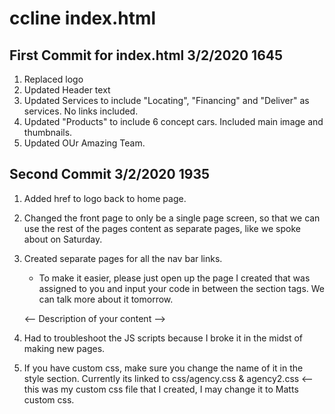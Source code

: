 # ccline index.html 
## First Commit for index.html 3/2/2020 1645

1. Replaced logo
2. Updated Header text
3. Updated Services to include "Locating", "Financing" and "Deliver" as services. No links included. 
4. Updated "Products" to include 6 concept cars. Included main image and thumbnails. 
5. Updated OUr Amazing Team. 

## Second Commit 3/2/2020 1935

1. Added href to logo back to home page. 
2. Changed the front page to only be a single page screen, so that we can use the rest of the pages content as separate pages, like we spoke about on Saturday. 
3. Created separate pages for all the nav bar links. 
    - To make it easier, please just open up the page I created that was assigned to you and input your code in between the section tags. We can talk more about it tomorrow.
    
    <-- Description of your content -->
    <section>

    </section>

4. Had to troubleshoot the JS scripts because I broke it in the midst of making new pages. 
5. If you have custom css, make sure you change the name of it in the style section. Currently its linked to css/agency.css & agency2.css <-- this was my custom css file that I created, I may change it to Matts custom css. 

